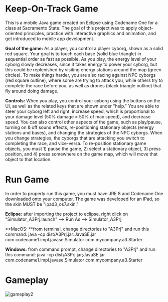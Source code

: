 # **Keep-On-Track Game**
This is a mobile Java game created on Eclipse using Codename One for a class at Sacramento State. The goal of this project was to apply object-oriented principles, practice with interactive graphics and animation, and get introduced to mobile app development.

**Goal of the game:** As a player, you control a player cyborg, shown as a solid red square. Your goal is to touch each base (solid blue triangle) in sequential order as fast as possible. As you play, the energy level of your cyborg slowly decreases, since it takes energy to power your cyborg, but this could be replenished by visiting energy stations around the map (green circles). To make things harder, you are also racing against NPC cyborgs (red square outline), where some are trying to attack you, while others try to complete the race before you, as well as drones (black triangle outline) that fly around doing damage.

**Controls:** When you play, you control your cyborg using the buttons on the UI, as well as the related keys that are shown under "help." You are able to steer your cyborg left and right, increase speed, which is proportional to your damage level (50% damage = 50% of max speed), and decrease speed. You can also control other aspects of the game, such as play/pause, turning on & off sound effects, re-positioning stationary objects (energy stations and bases), and changing the strategies of the NPC cyborgs. When you change strategies, the cyborgs that are attacking you switch to completing the race, and vice-versa. To re-position stationary game objects, you must 1) pause the game, 2) select a stationary object, 3) press position, and 4) press somewhere on the game map, which will move that object to that location.


# **Run Game**
In order to properly run this game, you must have JRE 8 and Codename One downloaded onto your computer. The game was developed for an iPad, so the skin MUST be "ipad3_os7.skin."

**Eclipse:** after importing the project to eclipse, right click on "Simulator_A3Prj.launch" --> Run As --> Simulator_A3Prj

**MacOS: **from terminal, change directories to "A3Prj" and run this command: java -cp dist/A3Prj.jar:JavaSE.jar com.codename1.impl.javase.Simulator com.mycompany.a3.Starter

**Windows:** from command prompt, change directories to "A3Prj" and run this command: java -cp dist\A3Prj.jar;JavaSE.jar com.codename1.impl.javase.Simulator com.mycompany.a3.Starter

# **Gameplay**



![gameplay2](https://user-images.githubusercontent.com/63819319/119928765-14e84080-bf31-11eb-8150-291c55e5d3ac.gif)

